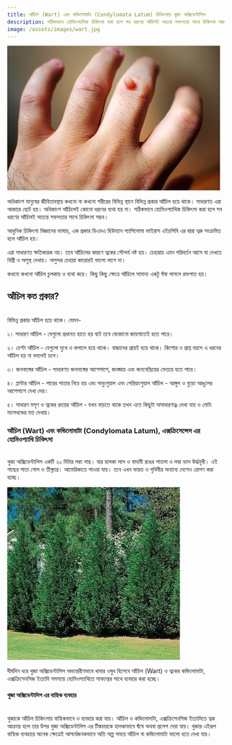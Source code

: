```yaml
---
title: আঁচিল (Wart) এবং কন্ডিলোমাটা (Condylomata Latum) চিকিৎসায় থুজা অক্সিডেন্টালিস
description: সঠিকভাবে হোমিওপ্যাথিক চিকিৎসা করা হলে সব ধরণের আঁচিলই অত্যন্ত সফলতার সাথে চিকিৎসা সম্ভব
image: /assets/images/wart.jpg
---
```

![আঁচিল চিকিৎসায় থুজার কার্যকারিতা](/assets/images/wart.jpg)

অধিকাংশ মানুষের জীবিতাবস্থায় কখনো না কখনো শরীরের বিভিন্ন স্থানে বিভিন্ন প্রকার আঁচিল হয়ে থাকে। সাধারণত এরা আকারে ছোট হয়। অধিকাংশ আঁচিলেই কোনো ধরনের ব্যথা হয় না। সঠিকভাবে হোমিওপ্যাথিক চিকিৎসা করা হলে সব ধরণের আঁচিলই অত্যন্ত সফলতার সাথে চিকিৎসা সম্ভব।

আধুনিক চিকিৎসা বিজ্ঞানের ভাষায়, এক প্রকার ডিএনএ হিউম্যান প্যাপিলোমা ভাইরাস এইচপিবি এর দ্বারা ত্বক সংক্রমিত হলে আঁচিল হয়।

এরা সাধারণত ক্ষতিকারক নয়। তবে আঁচিলের কারণে ত্বকের সৌন্দর্য নষ্ট হয়। চেহারায় এমন পরিবর্তন আসে যা দেখতে বিশ্রী ও অসুস্থ দেখায়। অসুন্দর চেহারা কারোরই ভালো লাগে না।

কখনো কখনো আঁচিল চুলকায় ও ব্যথা করে। কিছু কিছু ক্ষেত্রে আঁচিলে সামান্য একটু ঘঁষা লাগলে রক্তপাত হয়।
<h2>আঁচিল কত প্রকার?</h2>
<br>
বিভিন্ন প্রকার আঁচিল হয়ে থাকে। যেমন-

১। সাধারণ আঁচিল - যেগুলো প্রধানত হাতে হয় বটে তবে যেকোনো জায়গাতেই হতে পারে।

২। চেপ্টা আঁচিল - যেগুলো মুখে ও কপালে হয়ে থাকে। বাচ্চাদের প্রায়ই হয়ে থাকে। কিশোর ও প্রাপ্ত বয়সে এ ধরনের আঁচিল হয় না বললেই চলে।

৩। জননাঙ্গের আঁচিল - সাধারণত জননাঙ্গের আশেপাশে, জংঙ্ঘায় এবং জননেন্দ্রিয়ের ভেতরে হতে পারে।

৪। প্লান্টার আঁচিল - পায়ের পাতার নিচে হয় এবং সাবুংগুয়াল এবং পেরিয়াংগুয়াল আঁচিল - আঙ্গুল ও বুড়ো আঙুলের আশেপাশে দেখা দেয়।

৫। সাধারণ মসৃণ ও ত্বকের রংয়ের আঁচিল - যখন বাড়তে থাকে তখন এতে কিছুটা অসাধারণত্বঃ দেখা যায় ও মোটা মাংসখন্ডের মত দেখায়।

<h3>আঁচিল (Wart) এবং কন্ডিলোমাটা (Condylomata Latum), এক্সক্রিসেন্সেস এর হোমিওপ্যাথি চিকিৎসা</h3>
<br>
থুজা অক্সিডেন্টালিস একটি ২০ মিটার লম্বা গাছ। যার হালকা লাল ও বাদামী রঙের পাতলা ও লম্বা ডাল উর্দ্ধমূখী। এই গাছের পাতা গোল ও তীক্ষ্ণাগ্র। আমেরিকাতে পাওয়া যায়। তবে এখন ভারত ও পৃথিবীর অন্যান্য দেশেও রোপণ করা হচ্ছে।
<br>

![থুজা অক্সিডেন্টালিস](/assets/images/thuja.jpg)

দীর্ঘদিন ধরে থুজা অক্সিডেন্টালিস অভ্যন্তরীণভাবে খাবার ওষুধ হিসেবে আঁচিল (Wart) ও ত্বকের কন্ডিলোমাটা, এক্সক্রিসেনসিজ ইত্যাদি সমস্যায় হোমিওপ্যাথিতে সাফল্যের সাথে ব্যবহার করা হচ্ছে।

<h4>থুজা অক্সিডেন্টালিস এর বাহ্যিক ব্যবহার</h4>
<br>
থুজাকে আঁচিল চিকিৎসায় বাহ্যিকভাবে ও ব্যবহার করা যায়। আঁচিল ও কন্ডিলোমাটা, এক্সক্রিসেনসিজ ইত্যাদিতে ত্বক আক্রান্ত হলে তার উপর থুজা অক্সিডেন্টালিস এর টিঙ্কচারকে হালকাভাবে ঘঁষে অথবা প্রলেপ দেয়া যায়। থুজার এইরূপ বাহ্যিক ব্যবহারে অনেক ক্ষেত্রেই আশ্চর্যজনকভাবে অতি অল্প সময়ে আঁচিল বা কন্ডিলোমাটা ভালো হতে দেখা যায়।
